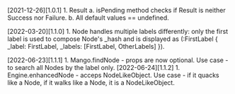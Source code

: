 [2021-12-26][1.0.1] 
    1. Result
        a.  isPending method checks if Result is neither Success nor Failure. 
        b.  All default values == undefined.

[2022-03-20][1.1.0] 
    1. Node handles multiple labels differently: only the first label is used to compose Node's _hash and is displayed as (:FirstLabel { _label: FirstLabel, _labels: [FirstLabel, OtherLabels] }). 

[2022-06-23][1.1.1] 
    1. Mango.findNode - props are now optional. Use case - to search all Nodes by the label only. 
[2022-06-24][1.1.2] 
    1. Engine.enhancedNode - acceps NodeLikeObject. Use case - if it quacks like a Node, if it walks like a Node, it is a NodeLikeObject.